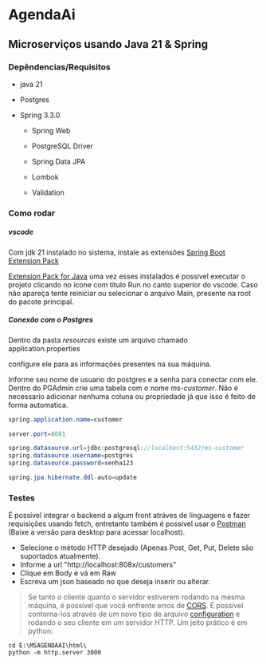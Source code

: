 # AgendaAi

## Microserviços usando Java 21 & Spring

### Depêndencias/Requisitos

- java 21

- Postgres

- Spring 3.3.0
  
  - Spring Web
  
  - PostgreSQL Driver
  
  - Spring Data JPA
  
  - Lombok
  
  - Validation
    
    

### Como rodar

##### vscode

Com jdk 21 instalado no sistema, instale as extensões [Spring Boot Extension Pack](https://marketplace.visualstudio.com/items?itemName=vmware.vscode-boot-dev-pack)

[Extension Pack for Java](https://marketplace.visualstudio.com/items?itemName=vscjava.vscode-java-pack) uma vez esses instalados é possivel executar o projeto clicando no ícone com titulo Run no canto superior do vscode. Caso não apareça tente reiniciar ou selecionar o arquivo Main, presente na root do pacote principal.



##### Conexão com o Postgres

Dentro da pasta _resources_ existe um arquivo chamado application.properties

configure ele para as informações presentes na sua máquina.

Informe seu nome de usuario do postgres e a senha para conectar com ele. Dentro do PGAdmin crie uma tabela com o nome _ms-customer_. Não é necessario adicionar nenhuma coluna ou propriedade já que isso é feito de forma automatica.

```java
spring.application.name=customer

server.port=8081

spring.datasource.url=jdbc:postgresql://localhost:5432/ms-customer 
spring.datasource.username=postgres
spring.datasource.password=senha123

spring.jpa.hibernate.ddl-auto=update
```

### Testes

É possível integrar o backend a algum front atráves de linguagens e fazer requisições usando fetch, entretanto
também é possivel usar o [Postman](https://www.postman.com/downloads/) (Baixe a versão para desktop para acessar localhost). 

- Selecione o método HTTP desejado (Apenas Post, Get, Put, Delete são suportados atualmente).
- Informe a url "http://localhost:808x/customers"
- Clique em Body e vá em Raw
- Escreva um json baseado no que deseja inserir ou alterar.

> Se tanto o cliente quanto o servidor estiverem rodando na mesma máquina, é possível que você enfrente erros de [CORS](https://pt.wikipedia.org/wiki/Cross-origin_resource_sharing).
> É possível contorna-los através de um novo tipo de arquivo [configuration](https://cursos.alura.com.br/forum/topico-cors-113963) e rodando o seu cliente em um servidor HTTP. Um jeito prático é em python:

```console
cd E:\MSAGENDAAI\html\
python -m http.server 3000
```